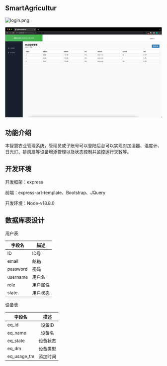 ## SmartAgricultur

![login.png](https://github.com/OvO-git/SmartAgriculture/blob/main/image/login.png?raw=true)

![main.png](https://github.com/OvO-git/SmartAgriculture/blob/main/image/main.png?raw=true)

## 功能介绍

本智慧农业管理系统，管理员或子账号可以登陆后台可以实现对加湿器、温度计、日光灯、排风扇等设备增添管理以及状态控制并监控运行天数等。

## 开发环境

开发框架：express

前端：express-art-template、Bootstrap、JQuery

开发环境：Node-v18.8.0

## 数据库表设计

用户表

| 字段名   | 描述     |
| -------- | -------- |
| ID       | ID号     |
| email    | 邮箱     |
| password | 密码     |
| username | 用户名   |
| role     | 用户属性 |
| state    | 用户状态 |

设备表

| 字段名      |   描述   |
| ----------- | :------: |
| eq_id       |  设备ID  |
| eq_name     |  设备名  |
| eq_state    | 设备状态 |
| eq_dm       | 设备类型 |
| eq_usage_tm | 添加时间 |
